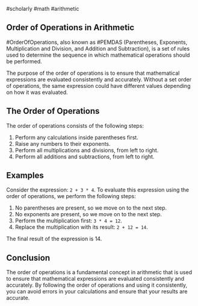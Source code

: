 #scholarly #math #arithmetic

## Order of Operations in Arithmetic

#OrderOfOperations, also known as #PEMDAS (Parentheses, Exponents, Multiplication and Division, and Addition and Subtraction), is a set of rules used to determine the sequence in which mathematical operations should be performed.

The purpose of the order of operations is to ensure that mathematical expressions are evaluated consistently and accurately. Without a set order of operations, the same expression could have different values depending on how it was evaluated.

## The Order of Operations

The order of operations consists of the following steps:

1.  Perform any calculations inside parentheses first.
2.  Raise any numbers to their exponents.
3.  Perform all multiplications and divisions, from left to right.
4.  Perform all additions and subtractions, from left to right.

## Examples

Consider the expression: `2 + 3 * 4`. To evaluate this expression using the order of operations, we perform the following steps:

1.  No parentheses are present, so we move on to the next step.
2.  No exponents are present, so we move on to the next step.
3.  Perform the multiplication first: `3 * 4 = 12`.
4.  Replace the multiplication with its result: `2 + 12 = 14`.

The final result of the expression is 14.

## Conclusion

The order of operations is a fundamental concept in arithmetic that is used to ensure that mathematical expressions are evaluated consistently and accurately. By following the order of operations and using it consistently, you can avoid errors in your calculations and ensure that your results are accurate.